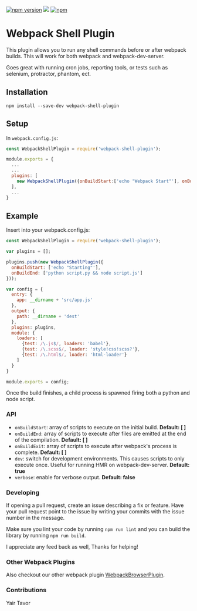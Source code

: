 [![npm version](https://badge.fury.io/js/webpack-shell-plugin.svg)](https://badge.fury.io/js/webpack-shell-plugin)
![](https://reposs.herokuapp.com/?path=1337programming/webpack-shell-plugin)
[![npm](https://img.shields.io/npm/dm/webpack-shell-plugin.svg)]()
# Webpack Shell Plugin

This plugin allows you to run any shell commands before or after webpack builds. This will work for both webpack and webpack-dev-server.

Goes great with running cron jobs, reporting tools, or tests such as selenium, protractor, phantom, ect.

## Installation

`npm install --save-dev webpack-shell-plugin`

## Setup
In `webpack.config.js`:

```js
const WebpackShellPlugin = require('webpack-shell-plugin');

module.exports = {
  ...
  ...
  plugins: [
    new WebpackShellPlugin({onBuildStart:['echo "Webpack Start"'], onBuildEnd:['echo "Webpack End"']})
  ],
  ...
}
```



## Example

Insert into your webpack.config.js:

```js
const WebpackShellPlugin = require('webpack-shell-plugin');

var plugins = [];

plugins.push(new WebpackShellPlugin({
  onBuildStart: ['echo "Starting"'],
  onBuildEnd: ['python script.py && node script.js']
}));

var config = {
  entry: {
    app: __dirname + 'src/app.js'
  },
  output: {
    path: __dirname + 'dest'
  },
  plugins: plugins,
  module: {
    loaders: [
      {test: /\.js$/, loaders: 'babel'},
      {test: /\.scss$/, loader: 'style!css!scss?'},
      {test: /\.html$/, loader: 'html-loader'}
    ]
  }
}

module.exports = config;

```
Once the build finishes, a child process is spawned firing both a python and node script.

### API
* `onBuildStart`: array of scripts to execute on the initial build. **Default: [ ]**
* `onBuildEnd`: array of scripts to execute after files are emitted at the end of the compilation. **Default: [ ]**
* `onBuildExit`: array of scripts to execute after webpack's process is complete. **Default: [ ]**
* `dev`: switch for development environments. This causes scripts to only execute once. Useful for running HMR on webpack-dev-server. **Default: true**
* `verbose`: enable for verbose output. **Default: false**

### Developing

If opening a pull request, create an issue describing a fix or feature. Have your pull request point to the issue by writing your commits with the issue number in the message.

Make sure you lint your code by running `npm run lint` and you can build the library by running `npm run build`.

I appreciate any feed back as well, Thanks for helping!

### Other Webpack Plugins
Also checkout our other webpack plugin [WebpackBrowserPlugin](https://github.com/1337programming/webpack-browser-plugin).

### Contributions
Yair Tavor
